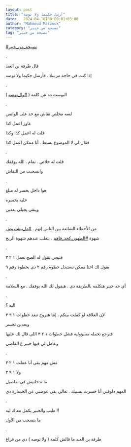 ```yaml
---
layout: post
title: "أرسل حكيما ولا توصه"
date:   2024-04-10T00:00:01+03:00
author: "Mahmoud Marzouk"
category: "نصيحة من خبير"
tag: "نصيحة من خبير"
---
```



[<u>\#نصيحة\_من\_خبير</u>](https://www.facebook.com/hashtag/%D9%86%D8%B5%D9%8A%D8%AD%D8%A9_%D9%85%D9%86_%D8%AE%D8%A8%D9%8A%D8%B1?__eep__=6&__cft__%5b0%5d=AZX0VHC67UkEDBwtbB6u6MnFm0hPhgIDHOJYW4TDwy05ZtoQJTOyy7g3YBg-yr7ZiyYMV0EwThTwNpAD9zBvEtNDmTSpf89uasua1W1Vp-rhVEgpfT8zbhvPxtsrWY2xNO5Qr9W3leC5wHP2_2l-F73u0RuJMJAXKTsGj9ANPbYLLfrcYjsACgY17X7aAYhct1o&__tn__=*NK-R)

.

قال طرفة بن العبد

إذا كنت في حاجة مرسلا . فأرسل حكيما ولا توصه

.

البوست ده عن كلمة (
[<u>\#ولا\_توصه</u>](https://www.facebook.com/hashtag/%D9%88%D9%84%D8%A7_%D8%AA%D9%88%D8%B5%D9%87?__eep__=6&__cft__%5b0%5d=AZX0VHC67UkEDBwtbB6u6MnFm0hPhgIDHOJYW4TDwy05ZtoQJTOyy7g3YBg-yr7ZiyYMV0EwThTwNpAD9zBvEtNDmTSpf89uasua1W1Vp-rhVEgpfT8zbhvPxtsrWY2xNO5Qr9W3leC5wHP2_2l-F73u0RuJMJAXKTsGj9ANPbYLLfrcYjsACgY17X7aAYhct1o&__tn__=*NK-R)
)

.

لسه مخلص نقاش مع حد على الواتس

عاوز اعمل كذا

قلت له اعمل كذا وكذا

فقال لي لا الموضوع بسيط . أنا ممكن اعمل كذا

.

قلت له خلاص . تمام . الله يوفقك

وانسحبت من النقاش

.

هوا داخل يخسر له مبلغ

خليه يخسره

ويبقى يجيلي بعدين

.

من الأخطاء الشائعة بين الناس إنهم .
[<u>\#ما\_بيشتروش</u>](https://www.facebook.com/hashtag/%D9%85%D8%A7_%D8%A8%D9%8A%D8%B4%D8%AA%D8%B1%D9%88%D8%B4?__eep__=6&__cft__%5b0%5d=AZX0VHC67UkEDBwtbB6u6MnFm0hPhgIDHOJYW4TDwy05ZtoQJTOyy7g3YBg-yr7ZiyYMV0EwThTwNpAD9zBvEtNDmTSpf89uasua1W1Vp-rhVEgpfT8zbhvPxtsrWY2xNO5Qr9W3leC5wHP2_2l-F73u0RuJMJAXKTsGj9ANPbYLLfrcYjsACgY17X7aAYhct1o&__tn__=*NK-R)

شهوة
[<u>\#الظهور\_كحد\_فاهم</u>](https://www.facebook.com/hashtag/%D8%A7%D9%84%D8%B8%D9%87%D9%88%D8%B1_%D9%83%D8%AD%D8%AF_%D9%81%D8%A7%D9%87%D9%85?__eep__=6&__cft__%5b0%5d=AZX0VHC67UkEDBwtbB6u6MnFm0hPhgIDHOJYW4TDwy05ZtoQJTOyy7g3YBg-yr7ZiyYMV0EwThTwNpAD9zBvEtNDmTSpf89uasua1W1Vp-rhVEgpfT8zbhvPxtsrWY2xNO5Qr9W3leC5wHP2_2l-F73u0RuJMJAXKTsGj9ANPbYLLfrcYjsACgY17X7aAYhct1o&__tn__=*NK-R)
. بتغلب عندهم شهوة الربح

.

فتيجي تقول له الصح تعمل ١ ٢ ٣

يقول لك احنا ممكن نستبدل خطوة رقم ٢ دي بخطوة رقم
٩

.

أي حد خبير هتكلمه بالطريقة دي . هيقول لك الله يوفقك . مع
السلامة

.

ليه ؟!

لإن العلاقة لو كملت بينكم . إنتا هتروح تنفذ خطوات ١ ٩
٣

وبعدين تخسر

فترجع تحمله مسؤولية فشل خطوات ١ ٢ ٣ اللي قال لك
عليها

وعامل لي فيها خبير ع الفاضي

.

مش مهم بقى أنا عملت ١ ٢ ٣

ولا ١ ٩ ٣

ما تدخلنيش في تفاصيل

المهم دلوقتي أنا خسرت بسببك . تعالى بقى عوضني عن الخسارة
دي

.

طيب والخبير يكمل معاك ليه !!

ما ينسحب من الأول

.

طرفة بن العبد ما قالش كلمة ( ولا توصه ) دي من
فراغ
